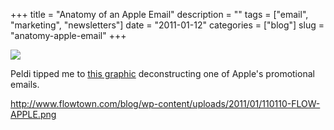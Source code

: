 +++
title = "Anatomy of an Apple Email"
description = ""
tags = ["email", "marketing", "newsletters"]
date = "2011-01-12"
categories = ["blog"]
slug = "anatomy-apple-email"
+++



  <div class="notebook-screenshot"><a href="http://www.flowtown.com/blog/wp-content/uploads/2011/01/110110-FLOW-APPLE.png"><img src="//media.konigi.com/bluga/wt4d2dd8f7b8083_large.jpg"/></a></div><p>Peldi tipped me to <a href="http://www.flowtown.com/blog/anatomy-ofan-apple-email">this graphic</a> deconstructing one of Apple's promotional emails.</p>

    
  <a href="http://www.flowtown.com/blog/wp-content/uploads/2011/01/110110-FLOW-APPLE.png">http://www.flowtown.com/blog/wp-content/uploads/2011/01/110110-FLOW-APPLE.png</a>
